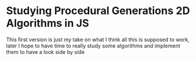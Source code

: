 # Studying Procedural Generations 2D Algorithms in JS

This first version is just my take on what I think all this is supposed to work, later I hope to have time to really study some algorithms and implement them to have a look side by side

